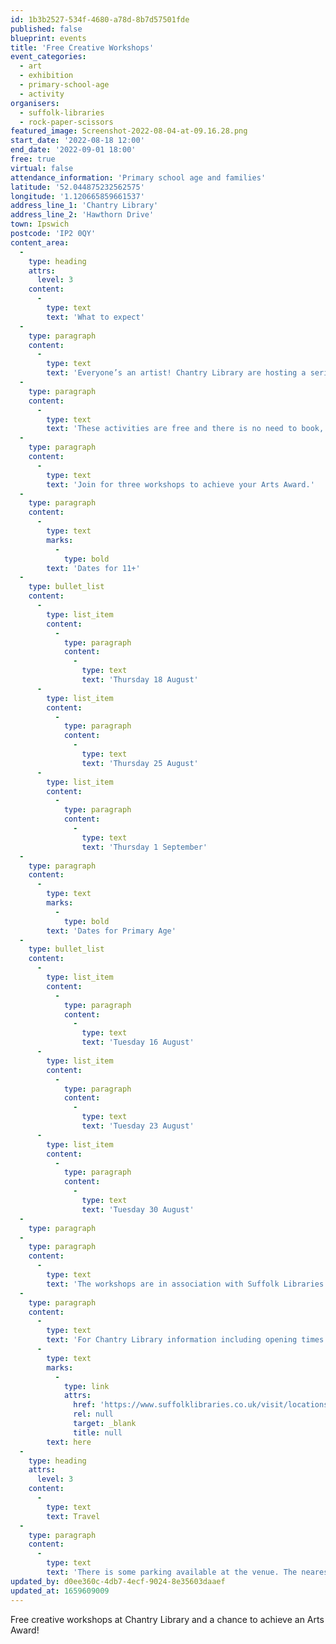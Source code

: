 ```yaml
---
id: 1b3b2527-534f-4680-a78d-8b7d57501fde
published: false
blueprint: events
title: 'Free Creative Workshops'
event_categories:
  - art
  - exhibition
  - primary-school-age
  - activity
organisers:
  - suffolk-libraries
  - rock-paper-scissors
featured_image: Screenshot-2022-08-04-at-09.16.28.png
start_date: '2022-08-18 12:00'
end_date: '2022-09-01 18:00'
free: true
virtual: false
attendance_information: 'Primary school age and families'
latitude: '52.044875232562575'
longitude: '1.120665859661537'
address_line_1: 'Chantry Library'
address_line_2: 'Hawthorn Drive'
town: Ipswich
postcode: 'IP2 0QY'
content_area:
  -
    type: heading
    attrs:
      level: 3
    content:
      -
        type: text
        text: 'What to expect'
  -
    type: paragraph
    content:
      -
        type: text
        text: 'Everyone’s an artist! Chantry Library are hosting a series of workshops where you can work alongside artist dream team, Joel Millerchip and Lulu Horsfield, and earn an Arts Award this summer.'
  -
    type: paragraph
    content:
      -
        type: text
        text: 'These activities are free and there is no need to book, so feel free to bring a friend and spread the word.'
  -
    type: paragraph
    content:
      -
        type: text
        text: 'Join for three workshops to achieve your Arts Award.'
  -
    type: paragraph
    content:
      -
        type: text
        marks:
          -
            type: bold
        text: 'Dates for 11+'
  -
    type: bullet_list
    content:
      -
        type: list_item
        content:
          -
            type: paragraph
            content:
              -
                type: text
                text: 'Thursday 18 August'
      -
        type: list_item
        content:
          -
            type: paragraph
            content:
              -
                type: text
                text: 'Thursday 25 August'
      -
        type: list_item
        content:
          -
            type: paragraph
            content:
              -
                type: text
                text: 'Thursday 1 September'
  -
    type: paragraph
    content:
      -
        type: text
        marks:
          -
            type: bold
        text: 'Dates for Primary Age'
  -
    type: bullet_list
    content:
      -
        type: list_item
        content:
          -
            type: paragraph
            content:
              -
                type: text
                text: 'Tuesday 16 August'
      -
        type: list_item
        content:
          -
            type: paragraph
            content:
              -
                type: text
                text: 'Tuesday 23 August'
      -
        type: list_item
        content:
          -
            type: paragraph
            content:
              -
                type: text
                text: 'Tuesday 30 August'
  -
    type: paragraph
  -
    type: paragraph
    content:
      -
        type: text
        text: 'The workshops are in association with Suffolk Libraries and its Creative Arts Programme, Rock Paper Scissors and Arts Council England'
  -
    type: paragraph
    content:
      -
        type: text
        text: 'For Chantry Library information including opening times and accessibility, click '
      -
        type: text
        marks:
          -
            type: link
            attrs:
              href: 'https://www.suffolklibraries.co.uk/visit/locations-and-times/chantry-library'
              rel: null
              target: _blank
              title: null
        text: here
  -
    type: heading
    attrs:
      level: 3
    content:
      -
        type: text
        text: Travel
  -
    type: paragraph
    content:
      -
        type: text
        text: 'There is some parking available at the venue. The nearest bus stop is on Gannet Road a 1-minute walk away.'
updated_by: d0ee360c-4db7-4ecf-9024-8e35603daaef
updated_at: 1659609009
---
```

Free creative workshops at Chantry Library and a chance to achieve an Arts Award!